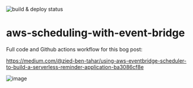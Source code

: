 
![build & deploy status](https://github.com/ziedbentahar/aws-eventbridge-scheduler-sample/actions/workflows/main-pipeline.yml/badge.svg)

# aws-scheduling-with-event-bridge

Full code and Github actions workflow for this bog post:

https://medium.com/@zied-ben-tahar/using-aws-eventbridge-scheduler-to-build-a-serverless-reminder-application-ba3086cf8e


![image](https://github.com/ziedbentahar/aws-eventbridge-scheduler-sample/assets/6813975/2babe59f-77b1-488d-9f70-c7867a20ebbb)

